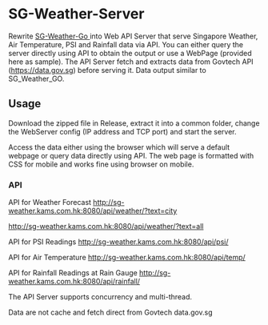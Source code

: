 # SG-Weather-Server
Rewrite <a href="https://github.com/maxng07/SG_Weather_GO"> SG-Weather-Go </a> into Web API Server that serve Singapore Weather, Air Temperature, PSI and Rainfall data via API. You can either query the server directly using API to obtain the output or use a WebPage (provided here as sample). The API Server fetch and extracts data from Govtech API (https://data.gov.sg) before serving it. Data output similar to SG_Weather_GO.

## Usage
Download the zipped file in Release, extract it into a common folder, change the WebServer config (IP address and TCP port) and start the server.

Access the data either using the browser which will serve a default webpage or query data directly using API. The web page is formatted with CSS for mobile and works fine using browser on mobile.

### API
API for Weather Forecast
http://sg-weather.kams.com.hk:8080/api/weather/?text=city

http://sg-weather.kams.com.hk:8080/api/weather/?text=all

API for PSI Readings
http://sg-weather.kams.com.hk:8080/api/psi/

API for Air Temperature
http://sg-weather.kams.com.hk:8080/api/temp/

API for Rainfall Readings at Rain Gauge
http://sg-weather.kams.com.hk:8080/api/rainfall/

The API Server supports concurrency and multi-thread.

Data are not cache and fetch direct from Govtech data.gov.sg


